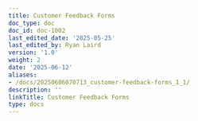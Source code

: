 ```yaml
---
title: Customer Feedback Forms
doc_type: doc
doc_id: doc-1002
last_edited_date: '2025-05-25'
last_edited_by: Ryan Laird
version: '1.0'
weight: 2
date: '2025-06-12'
aliases:
- /docs/20250606070713_customer-feedback-forms_1_1/
description: ''
linkTitle: Customer Feedback Forms
type: docs
---
```


